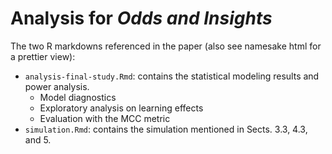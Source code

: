 # Analysis for _Odds and Insights_

The two R markdowns referenced in the paper (also see namesake html for a prettier view):

- `analysis-final-study.Rmd`: contains the statistical modeling results and power analysis. 
  - Model diagnostics
  - Exploratory analysis on learning effects
  - Evaluation with the MCC metric
- `simulation.Rmd`: contains the simulation mentioned in Sects. 3.3, 4.3, and 5. 
